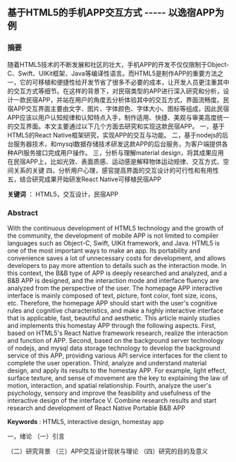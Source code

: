 ## 基于HTML5的手机APP交互方式 ----- 以逸宿APP为例

### 摘要

随着HTML5技术的不断发展和社区的壮大，手机APP的开发不仅仅限制于Object-C、Swift、UIKit框架、Java等编译性语言。而HTML5是制作APP的重要方法之一，它的可移植和便捷性给开发节省了很多不必要的成本，让开发人员更注重其中的交互方式等细节。在这样的背景下，对民宿类型的APP进行深入研究和分析，设计一款民宿APP，并站在用户的角度去分析体验其中的交互方式，界面流畅度。民宿APP交互界面主要由文字、图片、字体颜色、字体大小、图标等组成，因此民宿APP应该以用户认知规律和认知特点入手，制作适用、快捷、美观与审美高度统一的交互界面。本文主要通过以下几个方面去研究和实现这款民宿APP。
一，基于HTML5的React Native框架研究，实现APP的交互与功能。
二，基于nodejs的后台服务器技术，和mysql数据存储技术研发这款APP的后台服务，为客户端提供各种API服务接口完成用户操作。
三，分析与理解material design，将其成果应用在民宿APP上，比如光效、表面质感、运动感是解释物体运动规律、交互方式、空间关系的关键
四，分析用户心理，感官提高界面的交互设计的可行性和有用性
五，结合研究成果开始研发React Native可移植民宿APP

**关键词** ： HTML5，交互设计，民宿APP


### Abstract

With the continuous development of HTML5 technology and the growth of the community, the development of mobile APP is not limited to compiler languages ​​such as Object-C, Swift, UIKit framework, and Java. HTML5 is one of the most important ways to make an app. Its portability and convenience saves a lot of unnecessary costs for development, and allows developers to pay more attention to details such as the interaction mode. In this context, the B&B type of APP is deeply researched and analyzed, and a B&B APP is designed, and the interaction mode and interface fluency are analyzed from the perspective of the user. The homepage APP interactive interface is mainly composed of text, picture, font color, font size, icons, etc. Therefore, the homepage APP should start with the user's cognitive rules and cognitive characteristics, and make a highly interactive interface that is applicable, fast, beautiful and aesthetic. This article mainly studies and implements this homestay APP through the following aspects.
First, based on HTML5's React Native framework research, realize the interaction and function of APP.
Second, based on the background server technology of nodejs, and mysql data storage technology to develop the background service of this APP, providing various API service interfaces for the client to complete the user operation.
Third, analyze and understand material design, and apply its results to the homestay APP. For example, light effect, surface texture, and sense of movement are the key to explaining the law of motion, interaction, and spatial relationship.
Fourth, analyze the user's psychology, sensory and improve the feasibility and usefulness of the interactive design of the interface
V. Combine research results and start research and development of React Native Portable B&B APP

**Keywords** : HTML5, interactive design, homestay app


一，绪论
（一）引言

（二）研究背景
（三）APP交互设计现状与理论
（四）研究的目的及意义